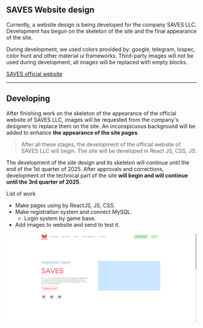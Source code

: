 ## SAVES Website design

Currently, a website design is being developed for the company SAVES LLC. Development has begun on the skeleton of the site and the final appearance of the site.

During development, we used colors provided by: google, telegram, lospec, color hunt and other material ui frameworks. Third-party images will not be used during development, all images will be replaced with empty blocks.

[SAVES official website](http://dev.nodeca.com)

___

## Developing

After finishing work on the skeleton of the appearance of the official website of SAVES LLC, images will be requested from the company's designers to replace them on the site. An inconspicuous background will be added to enhance **the appearance of the site pages**.

> After all these stages, the development of the official website of SAVES LLC will begin. The site will be developed in React JS, CSS, JS.

The development of the site design and its skeleton will continue until the end of the 1st quarter of 2025. After approvals and corrections, development of the technical part of the site __will begin and will continue until the 3rd quarter of 2025__.

List of work

* Make pages using by ReactJS, JS, CSS.
* Make registration system and connect MySQL.
  * Login system by game base.
* Add images to website and send to test it.




![Сайт](media/web.jpg)